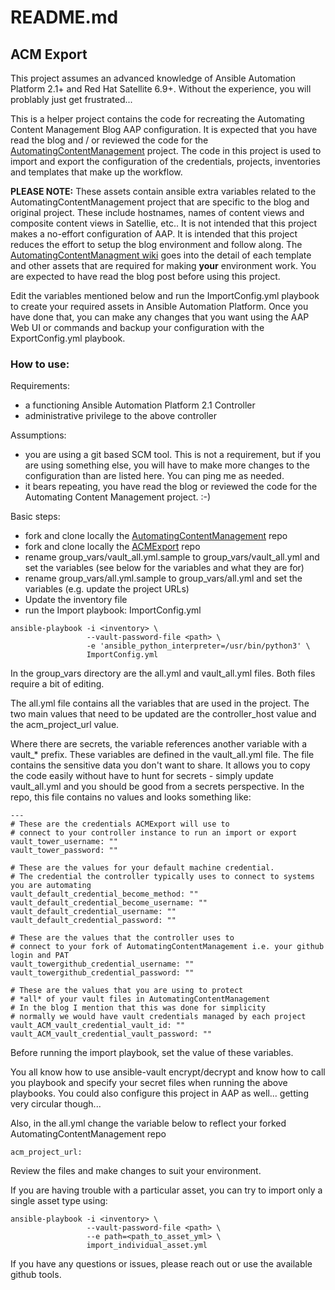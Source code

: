 # README.md
## ACM Export
This project assumes an advanced knowledge of Ansible Automation Platform 2.1+ and Red Hat Satellite 6.9+. Without the experience, you will problably just get frustrated...

This is a helper project contains the code for recreating the Automating Content Management Blog AAP configuration. It is expected that you have read the blog and / or reviewed the code for the [AutomatingContentManagement](https://github.com/parmstro/AutomatingContentManagement) project. The code in this project is used to import and export the configuration of the credentials, projects, inventories and templates that make up the workflow. 

**PLEASE NOTE:** These assets contain ansible extra variables related to the AutomatingContentManagement project that are specific to the blog and original project. These include hostnames, names of content views and composite content views in Satellie, etc.. It is not intended that this project makes a no-effort configuration of AAP. It is intended that this project reduces the effort to setup the blog environment and follow along. The [AutomatingContentManagment wiki](https://github.com/parmstro/AutomatingContentManagement/wiki) goes into the detail of each template and other assets that are required for making **your** environment work. You are expected to have read the blog post before using this project. 


Edit the variables mentioned below and run the ImportConfig.yml playbook to create your required assets in Ansible Automation Platform. Once you have done that, you can make any changes that you want using the AAP Web UI or commands and backup your configuration with the ExportConfig.yml playbook.

### How to use:

Requirements:
- a functioning Ansible Automation Platform 2.1 Controller
- administrative privilege to the above controller

Assumptions:
- you are using a git based SCM tool. This is not a requirement, but if you are using something else, you will have to make more changes to the configuration than are listed here. You can ping me as needed.
- it bears repeating, you have read the blog or reviewed the code for the Automating Content Management project. :-)

Basic steps:
- fork and clone locally the [AutomatingContentManagement](https://github.com/parmstro/AutomatingContentManagement) repo
- fork and clone locally the [ACMExport](https://github.com/parmstro/ACMExport) repo
- rename group_vars/vault_all.yml.sample to group_vars/vault_all.yml and set the variables (see below for the variables and what they are for)
- rename group_vars/all.yml.sample to group_vars/all.yml and set the variables (e.g. update the project URLs)
- Update the inventory file
- run the Import playbook: ImportConfig.yml

```
ansible-playbook -i <inventory> \
                 --vault-password-file <path> \
                 -e 'ansible_python_interpreter=/usr/bin/python3' \
                 ImportConfig.yml 
```

In the group_vars directory are the all.yml and vault_all.yml files. Both files require a bit of editing.

The all.yml file contains all the variables that are used in the project. The two main values that need to be updated are the controller_host value and the acm_project_url value. 

Where there are secrets, the variable references another variable with a vault_* prefix. These variables are defined in the vault_all.yml file. The file contains the sensitive data you don't want to share. It allows you to copy the code easily without have to hunt for secrets - simply update vault_all.yml and you should be good from a secrets perspective. In the repo, this file contains no values and looks something like:
```
---
# These are the credentials ACMExport will use to 
# connect to your controller instance to run an import or export
vault_tower_username: ""
vault_tower_password: ""

# These are the values for your default machine credential. 
# The credential the controller typically uses to connect to systems you are automating
vault_default_credential_become_method: ""
vault_default_credential_become_username: ""
vault_default_credential_username: ""
vault_default_credential_password: ""

# These are the values that the controller uses to 
# connect to your fork of AutomatingContentManagement i.e. your github login and PAT
vault_towergithub_credential_username: "" 
vault_towergithub_credential_password: ""

# These are the values that you are using to protect 
# *all* of your vault files in AutomatingContentManagement
# In the blog I mention that this was done for simplicity 
# normally we would have vault credentials managed by each project
vault_ACM_vault_credential_vault_id: ""
vault_ACM_vault_credential_vault_password: ""
```
Before running the import playbook, set the value of these variables.

You all know how to use ansible-vault encrypt/decrypt and know how to call you playbook and specify your secret files when running the above playbooks. You could also configure this project in AAP as well... getting very circular though...

Also, in the all.yml change the variable below to reflect your forked AutomatingContentManagement repo
```
acm_project_url: 
```
Review the files and make changes to suit your environment. 

If you are having trouble with a particular asset, you can try to import only a single asset type using:
```
ansible-playbook -i <inventory> \
                 --vault-password-file <path> \
                 --e path=<path_to_asset_yml> \
                 import_individual_asset.yml
```

If you have any questions or issues, please reach out or use the available github tools.

